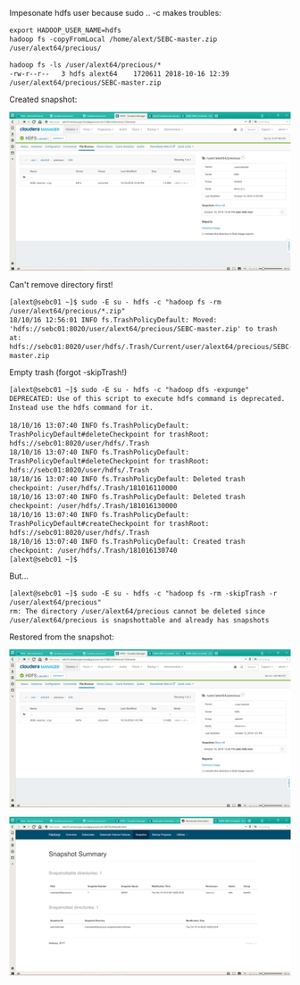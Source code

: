 Impesonate hdfs user because sudo .. -c makes troubles:

```shell
export HADOOP_USER_NAME=hdfs
hadoop fs -copyFromLocal /home/alext/SEBC-master.zip /user/alext64/precious/
```

```shell
hadoop fs -ls /user/alext64/precious/*
-rw-r--r--   3 hdfs alext64    1720611 2018-10-16 12:39 /user/alext64/precious/SEBC-master.zip

```

Created snapshot:

![1539694143651](./1539694143651.png)

Can't remove directory first!

```shell
[alext@sebc01 ~]$ sudo -E su - hdfs -c "hadoop fs -rm  /user/alext64/precious/*.zip"
18/10/16 12:56:01 INFO fs.TrashPolicyDefault: Moved: 'hdfs://sebc01:8020/user/alext64/precious/SEBC-master.zip' to trash at: hdfs://sebc01:8020/user/hdfs/.Trash/Current/user/alext64/precious/SEBC-master.zip

```

Empty trash (forgot -skipTrash!)

```shell
[alext@sebc01 ~]$ sudo -E su - hdfs -c "hadoop dfs -expunge"
DEPRECATED: Use of this script to execute hdfs command is deprecated.
Instead use the hdfs command for it.

18/10/16 13:07:40 INFO fs.TrashPolicyDefault: TrashPolicyDefault#deleteCheckpoint for trashRoot: hdfs://sebc01:8020/user/hdfs/.Trash
18/10/16 13:07:40 INFO fs.TrashPolicyDefault: TrashPolicyDefault#deleteCheckpoint for trashRoot: hdfs://sebc01:8020/user/hdfs/.Trash
18/10/16 13:07:40 INFO fs.TrashPolicyDefault: Deleted trash checkpoint: /user/hdfs/.Trash/181016110000
18/10/16 13:07:40 INFO fs.TrashPolicyDefault: Deleted trash checkpoint: /user/hdfs/.Trash/181016130000
18/10/16 13:07:40 INFO fs.TrashPolicyDefault: TrashPolicyDefault#createCheckpoint for trashRoot: hdfs://sebc01:8020/user/hdfs/.Trash
18/10/16 13:07:40 INFO fs.TrashPolicyDefault: Created trash checkpoint: /user/hdfs/.Trash/181016130740
[alext@sebc01 ~]$
```

But...

```
[alext@sebc01 ~]$ sudo -E su - hdfs -c "hadoop fs -rm -skipTrash -r /user/alext64/precious"
rm: The directory /user/alext64/precious cannot be deleted since /user/alext64/precious is snapshottable and already has snapshots

```

Restored from the snapshot:

![](./2_snapshot_list.png)

![](./2_snapshot_list_2.png)
